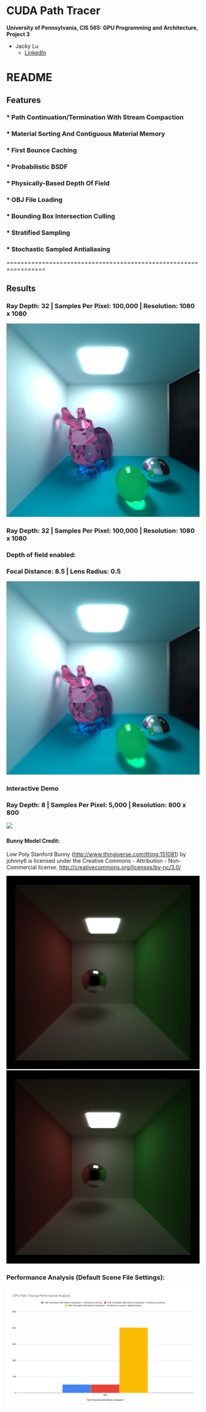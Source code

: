 CUDA Path Tracer
================

**University of Pennsylvania, CIS 565: GPU Programming and Architecture, Project 3**

* Jacky Lu
  * [LinkedIn](https://www.linkedin.com/in/jacky-lu-506968129/)


# README
## Features
### * Path Continuation/Termination With Stream Compaction
### * Material Sorting And Contiguous Material Memory
### * First Bounce Caching
### * Probabilistic BSDF
### * Physically-Based Depth Of Field
### * OBJ File Loading
### * Bounding Box Intersection Culling
### * Stratified Sampling
### * Stochastic Sampled Antialiasing

=================================================================
## Results
### Ray Depth: 32 | Samples Per Pixel: 100,000 | Resolution: 1080 x 1080
![](img/cornell.2020-10-09_13-28-10z.100000samp.png)

### Ray Depth: 32 | Samples Per Pixel: 100,000 | Resolution: 1080 x 1080
### Depth of field enabled: 
### Focal Distance: 8.5 | Lens Radius: 0.5
![](img/cornell.2020-10-09_06-40-36z.100000samp.png)

### Interactive Demo
### Ray Depth: 8 | Samples Per Pixel: 5,000 | Resolution: 800 x 800
![](img/gpu_pathtracer.gif)

#### Bunny Model Credit:
Low Poly Stanford Bunny (http://www.thingiverse.com/thing:151081) by johnny6 is licensed under the Creative Commons - Attribution - Non-Commercial license.
http://creativecommons.org/licenses/by-nc/3.0/

![](img/cornell.2020-10-01_03-36-20z.5000samp.png)
![](img/cornell.2020-10-01_03-36-20z.5000samp.png)

### Performance Analysis (Default Scene File Settings):
![](img/performance.png)
